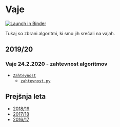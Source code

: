 # Vaje

[![Launch in Binder](https://mybinder.org/badge.svg)](https://mybinder.org/v2/gh/jaanos/operacijske-raziskave/master?filepath=vaje/)

Tukaj so zbrani algoritmi, ki smo jih srečali na vajah.

## 2019/20

### Vaje 24.2.2020 - zahtevnost algoritmov

* [`Zahtevnost`](Zahtevnost/)
    - [`zahtevnost.py`](Zahtevnost/zahtevnost.py)

## Prejšnja leta

* [2018/19](arhiv.md#201819)
* [2017/18](arhiv.md#201718)
* [2016/17](arhiv.md#201617)
